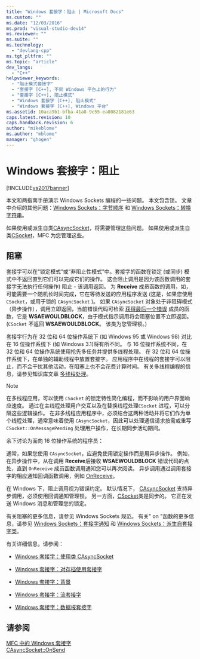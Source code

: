 ```yaml
---
title: "Windows 套接字：阻止 | Microsoft Docs"
ms.custom: ""
ms.date: "12/03/2016"
ms.prod: "visual-studio-dev14"
ms.reviewer: ""
ms.suite: ""
ms.technology: 
  - "devlang-cpp"
ms.tgt_pltfrm: ""
ms.topic: "article"
dev_langs: 
  - "C++"
helpviewer_keywords: 
  - "阻止模式套接字"
  - "套接字 [C++], 不同 Windows 平台上的行为"
  - "套接字 [C++], 阻止模式"
  - "Windows 套接字 [C++], 阻止模式"
  - "Windows 套接字 [C++], Windows 平台"
ms.assetid: 10aca9b1-bfba-41a8-9c55-ea8082181e63
caps.latest.revision: 10
caps.handback.revision: 6
author: "mikeblome"
ms.author: "mblome"
manager: "ghogen"
---
```

# Windows 套接字：阻止
[!INCLUDE[vs2017banner](../assembler/inline/includes/vs2017banner.md)]

本文和两指南手册演示 Windows Sockets 编程的一些问题。  本文包含锁。  文章中介绍的其他问题：[Windows Sockets：字节顺序](../mfc/windows-sockets-byte-ordering.md) 和 [Windows Sockets：转换字符串](../mfc/windows-sockets-converting-strings.md)。  
  
 如果使用或派生自类[CAsyncSocket](../mfc/reference/casyncsocket-class.md)，将需要管理这些问题。  如果使用或派生自类[CSocket](../mfc/reference/csocket-class.md)，MFC 为您管理这些。  
  
## 阻塞  
 套接字可以在“锁定模式”或“非阻止性模式”中。套接字的函数在锁定 \(或同步\) 模式中不返回直到它们可以完成它们的操作。  这会阻止调用是因为该函数调用的套接字无法执行任何操作\) 阻止 \- 该调用返回。  为 **Receive** 成员函数的调用，如，可能需要一个随机长时间完成，它在等待发送的应用程序发送 \(这是，如果您使用 `CSocket`，或用于锁的 `CAsyncSocket` \)。  如果 `CAsyncSocket` 对象处于非阻碍模式（异步操作），调用立即返回，当前错误代码可检索 [获得最后一个错误](../Topic/CAsyncSocket::GetLastError.md) 成员的函数，它是 **WSAEWOULDBLOCK**，由于模式指示调用将会阻塞位置不立即返回。\(`CSocket` 不返回 **WSAEWOULDBLOCK**。  该类为您管理锁。\)  
  
 套接字行为在 32 位和 64 位操作系统下 \(如 Windows 95 或 Windows 98\) 对比在 16 位操作系统下 \(如 Windows 3.1\)将有所不同。  与 16 位操作系统不同，在 32 位和 64 位操作系统使用抢先多任务并提供多线程处理。  在 32 位和 64 位操作系统下，在单独的辅助线程中放置套接字。  应用程序中在线程的套接字可以阻止，而不会干扰其他活动，在阻塞上也不会花费计算时间。  有关多线程编程的信息，请参见知识库文章 [多线程处理](../parallel/multithreading-support-for-older-code-visual-cpp.md)。  
  
> [!NOTE]
>  在多线程应用，可以使用 `CSocket` 的锁定特性简化编程，而不影响的用户界面响应速度。  通过在主线程处理用户交互以及在替换线程处理`CSocket` 进程，可以分隔这些逻辑操作。  在非多线程应用程序中，必须结合这两种活动并将它们作为单个线程处理，通常意味着使用 `CAsyncSocket`，因此可以处理通信请求按需或重写 `CSocket::OnMessagePending` 处理用户操作，在长期同步活动期间。  
  
 余下讨论为面向 16 位操作系统的程序员：  
  
 通常，如果您使用 `CAsyncSocket`，应避免使用锁定操作而是用异步操作。  例如，在异步操作中，从在调用 **Receive**后接收 **WSAEWOULDBLOCK** 错误代码的点处，直到 `OnReceive` 成员函数调用通知您可以再次阅读。  异步调用通过调用套接字的相应通知回调函数调用，例如 [OnReceive](../Topic/CAsyncSocket::OnReceive.md)。  
  
 在 Windows 下，阻止调用视为错误约定。  默认情况下， [CAsyncSocket](../mfc/reference/casyncsocket-class.md) 支持异步调用，必须使用回调通知管理锁。  另一方面，[CSocket](../mfc/reference/csocket-class.md)类是同步的。  它正在发送 Windows 消息和管理您的锁定。  
  
 有关阻塞的更多信息，请参见 Windows Sockets 规范。  有关" on "函数的更多信息，请参见 [Windows Sockets：套接字通知](../mfc/windows-sockets-socket-notifications.md) 和 [Windows Sockets：派生自套接字类](../mfc/windows-sockets-deriving-from-socket-classes.md)。  
  
 有关详细信息，请参阅：  
  
-   [Windows 套接字：使用类 CAsyncSocket](../mfc/windows-sockets-using-class-casyncsocket.md)  
  
-   [Windows 套接字：对存档使用套接字](../mfc/windows-sockets-using-sockets-with-archives.md)  
  
-   [Windows 套接字：背景](../mfc/windows-sockets-background.md)  
  
-   [Windows 套接字：流套接字](../mfc/windows-sockets-stream-sockets.md)  
  
-   [Windows 套接字：数据报套接字](../mfc/windows-sockets-datagram-sockets.md)  
  
## 请参阅  
 [MFC 中的 Windows 套接字](../mfc/windows-sockets-in-mfc.md)   
 [CAsyncSocket::OnSend](../Topic/CAsyncSocket::OnSend.md)